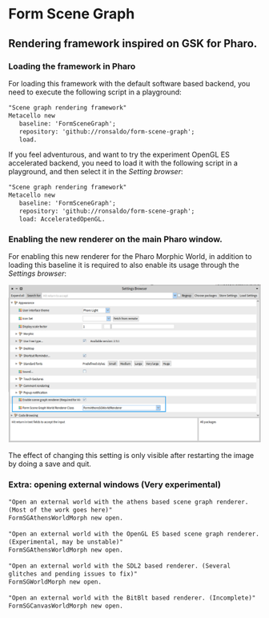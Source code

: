 # Form Scene Graph
## Rendering framework inspired on GSK for Pharo.

### Loading the framework in Pharo

For loading this framework with the default software based backend, you need to
execute the following script in a playground:

```smalltalk
"Scene graph rendering framework"
Metacello new
   baseline: 'FormSceneGraph';
   repository: 'github://ronsaldo/form-scene-graph';
   load.
```

If you feel adventurous, and want to try the experiment OpenGL ES accelerated backend, you need
to load it with the following script in a playground, and then select it in the *Setting browser*:

```smalltalk
"Scene graph rendering framework"
Metacello new
   baseline: 'FormSceneGraph';
   repository: 'github://ronsaldo/form-scene-graph';
   load: AcceleratedOpenGL.
```

### Enabling the new renderer on the main Pharo window.
For enabling this new renderer for the Pharo Morphic World, in addition to loading
this baseline it is required to also enable its usage through the *Settings browser*:

![Renderer Enabling Setting](images/enable-settings.png)

The effect of changing this setting is only visible after restarting the image by doing a save and quit.

### Extra: opening external windows (Very experimental)
```smalltalk
"Open an external world with the athens based scene graph renderer. (Most of the work goes here)"
FormSGAthensWorldMorph new open.

"Open an external world with the OpenGL ES based scene graph renderer. (Experimental, may be unstable)"
FormSGAthensWorldMorph new open.

"Open an external world with the SDL2 based renderer. (Several glitches and pending issues to fix)"
FormSGWorldMorph new open.

"Open an external world with the BitBlt based renderer. (Incomplete)"
FormSGCanvasWorldMorph new open.

```
